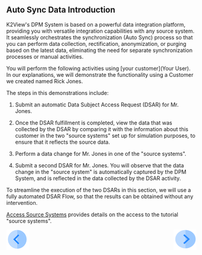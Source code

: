 ## Auto Sync Data Introduction

K2View's DPM System is based on a powerful data integration platform, providing you with versatile integration capabilities with any source system. It seamlessly orchestrates the synchronization (Auto Sync) process so that you can perform data collection, rectification, anonymization, or purging based on the latest data, eliminating the need for separate synchronization processes or manual activities.

You will perform the following activities using [your customer](Your User). In our explanations, we will demonstrate the functionality using a Customer we created named Rick Jones.

The steps in this demonstrations include:

1. Submit an automatic Data Subject Access Request (DSAR) for Mr. Jones.

2. Once the DSAR fulfillment is completed, view the data that was collected by the DSAR by comparing it with the information about this customer in the two "source systems" set up for simulation purposes, to ensure that it reflects the source data.

3. Perform a data change for Mr. Jones in one of the "source systems".

4. Submit a second DSAR for Mr. Jones. You will observe that the data change in the "source system" is automatically captured by the DPM System, and is reflected in the data collected by the DSAR activity.

To streamline the execution of the two DSARs in this section, we will use a fully automated DSAR Flow, so that the results can be obtained without any intervention.

[Access Source Systems](../00_Setup/00_Access_Source_Systems.md) provides details on the access to the tutorial "source systems".


[![Previous](../images/Previous.png)](  01_Auto_Sync_Data_Main.md)[<img align="right" width="60" height="54" src="../images/Next.png">]( 03_01_Auto_Sync_Data_Tutorial.md)
